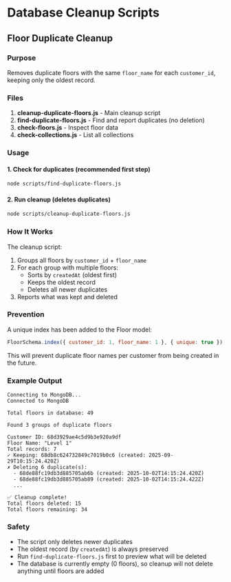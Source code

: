 # Database Cleanup Scripts

## Floor Duplicate Cleanup

### Purpose
Removes duplicate floors with the same `floor_name` for each `customer_id`, keeping only the oldest record.

### Files

1. **cleanup-duplicate-floors.js** - Main cleanup script
2. **find-duplicate-floors.js** - Find and report duplicates (no deletion)
3. **check-floors.js** - Inspect floor data
4. **check-collections.js** - List all collections

### Usage

#### 1. Check for duplicates (recommended first step)
```bash
node scripts/find-duplicate-floors.js
```

#### 2. Run cleanup (deletes duplicates)
```bash
node scripts/cleanup-duplicate-floors.js
```

### How It Works

The cleanup script:
1. Groups all floors by `customer_id` + `floor_name`
2. For each group with multiple floors:
   - Sorts by `createdAt` (oldest first)
   - Keeps the oldest record
   - Deletes all newer duplicates
3. Reports what was kept and deleted

### Prevention

A unique index has been added to the Floor model:
```javascript
FloorSchema.index({ customer_id: 1, floor_name: 1 }, { unique: true });
```

This will prevent duplicate floor names per customer from being created in the future.

### Example Output

```
Connecting to MongoDB...
Connected to MongoDB

Total floors in database: 49

Found 3 groups of duplicate floors

Customer ID: 68d3929ae4c5d9b3e920a9df
Floor Name: "Level 1"
Total records: 7
✓ Keeping: 68db8c624732849c7019b0c6 (created: 2025-09-29T10:15:24.420Z)
✗ Deleting 6 duplicate(s):
  - 68de88fc19db3d885705ab6b (created: 2025-10-02T14:15:24.420Z)
  - 68de88fc19db3d885705ab89 (created: 2025-10-02T14:15:24.422Z)
  ...

✅ Cleanup complete!
Total floors deleted: 15
Total floors remaining: 34
```

### Safety

- The script only deletes newer duplicates
- The oldest record (by `createdAt`) is always preserved
- Run `find-duplicate-floors.js` first to preview what will be deleted
- The database is currently empty (0 floors), so cleanup will not delete anything until floors are added
